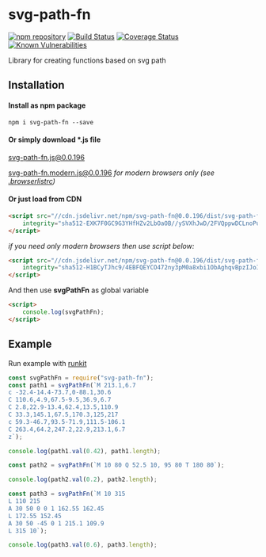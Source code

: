 # svg-path-fn

[![npm repository](https://img.shields.io/npm/v/svg-path-fn.svg)](https://www.npmjs.com/package/svg-path-fn)
[![Build Status](https://travis-ci.org/forceuser/svg-path-fn.svg?branch=master)](https://travis-ci.org/forceuser/svg-path-fn)
[![Coverage Status](https://img.shields.io/codecov/c/github/forceuser/svg-path-fn/master.svg)](https://codecov.io/gh/forceuser/svg-path-fn)
[![Known Vulnerabilities](https://snyk.io/test/github/forceuser/svg-path-fn/badge.svg)](https://snyk.io/test/github/forceuser/svg-path-fn)

Library for creating functions based on svg path

## Installation

#### Install as npm package

```shell
npm i svg-path-fn --save
```

#### Or simply download \*.js file

[svg-path-fn.js@0.0.196](https://github.com/forceuser/svg-path-fn/releases/download/0.0.196/svg-path-fn.js)

[svg-path-fn.modern.js@0.0.196](https://github.com/forceuser/svg-path-fn/releases/download/0.0.196/svg-path-fn.modern.js) *for modern browsers only (see [.browserlistrc](https://github.com/forceuser/svg-path-fn/blob/master/.browserslistrc))*

#### Or just load from CDN

```html
<script src="//cdn.jsdelivr.net/npm/svg-path-fn@0.0.196/dist/svg-path-fn.js"
    integrity="sha512-EXK7F0GC9G3YHfHZv2LbOaOB//ySVXhJwD/2FVQppwDCLnoPu/ls0wM25ZbIeMjMsQa+DiiQfxqW7Nyjp8uaNA==" crossorigin="anonymous">
</script>
```

*if you need only modern browsers then use script below:*

```html
<script src="//cdn.jsdelivr.net/npm/svg-path-fn@0.0.196/dist/svg-path-fn.modern.js"
    integrity="sha512-H1BCyTJhc9/4EBFQEYCO472ny3pM0a8xbi1ObAghqvBpzIJoIsdOlt8oXnlwcFUchzobXZeomZMKYreSoIWEUA==" crossorigin="anonymous">
</script>
```

And then use **svgPathFn** as global variable
```html
<script>
	console.log(svgPathFn);
</script>
```

## Example

Run example with [runkit](https://npm.runkit.com/svg-path-fn)

```js
const svgPathFn = require("svg-path-fn");
const path1 = svgPathFn(`M 213.1,6.7
c -32.4-14.4-73.7,0-88.1,30.6
C 110.6,4.9,67.5-9.5,36.9,6.7
C 2.8,22.9-13.4,62.4,13.5,110.9
C 33.3,145.1,67.5,170.3,125,217
c 59.3-46.7,93.5-71.9,111.5-106.1
C 263.4,64.2,247.2,22.9,213.1,6.7
z`);

console.log(path1.val(0.42), path1.length);

const path2 = svgPathFn(`M 10 80 Q 52.5 10, 95 80 T 180 80`);

console.log(path2.val(0.2), path2.length);

const path3 = svgPathFn(`M 10 315
L 110 215
A 30 50 0 0 1 162.55 162.45
L 172.55 152.45
A 30 50 -45 0 1 215.1 109.9
L 315 10`);

console.log(path3.val(0.6), path3.length);

```
